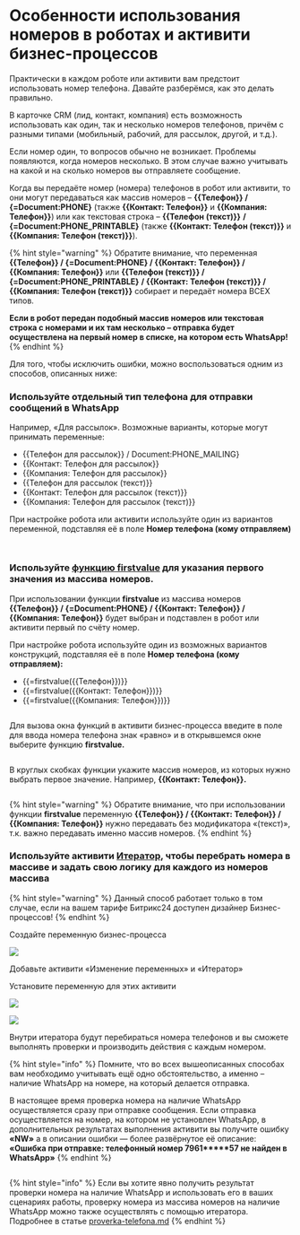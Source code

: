# Особенности использования номеров в роботах и активити бизнес-процессов

Практически в каждом роботе или активити вам предстоит использовать номер телефона. Давайте разберёмся, как это делать правильно.

В карточке CRM (лид, контакт, компания) есть возможность использовать как один, так и несколько номеров телефонов, причём с разными типами (мобильный, рабочий, для рассылок, другой, и т.д.).

Если номер один, то вопросов обычно не возникает. Проблемы появляются, когда номеров несколько. В этом случае важно учитывать на какой и на сколько номеров вы отправляете сообщение.

Когда вы передаёте номер (номера) телефонов в робот или активити, то они могут передаваться как массив номеров – **\{{Телефон\}} / {=Document:PHONE}** (также **\{{Контакт: Телефон\}}** и **\{{Компания: Телефон\}}**) или как текстовая строка – **\{{Телефон (текст)\}}** **/ {=Document:PHONE\_PRINTABLE}** (также **\{{Контакт: Телефон (текст)\}}** и **\{{Компания: Телефон (текст)\}}**).

{% hint style="warning" %}
Обратите внимание, что переменная **\{{Телефон\}} / {=Document:PHONE} / \{{Контакт: Телефон\}} / \{{Компания: Телефон\}}** или **\{{Телефон (текст)\}} / {=Document:PHONE\_PRINTABLE}** **/ \{{Контакт: Телефон (текст)\}} / \{{Компания: Телефон (текст)\}}** собирает и передаёт номера ВСЕХ типов.

**Если в робот передан подобный массив номеров или текстовая строка с номерами и их там несколько – отправка будет осуществлена на первый номер в списке, на котором есть WhatsApp!**
{% endhint %}

Для того, чтобы исключить ошибки, можно воспользоваться одним из способов, описанных ниже:

### **Используйте отдельный тип телефона для отправки сообщений в WhatsApp**

Например, «Для рассылок». Возможные варианты, которые могут принимать переменные:

* \{{Телефон для рассылок\}} / Document:PHONE\_MAILING}
* \{{Контакт: Телефон для рассылок\}}
* \{{Компания: Телефон для рассылок\}}
* \{{Телефон для рассылок (текст)\}}
* \{{Контакт: Телефон для рассылок (текст)\}}
* \{{Компания: Телефон для рассылок (текст)\}}

При настройке робота или активити используйте один из вариантов переменной, подставляя её в поле **Номер телефона (кому отправляем)**

<figure><img src="../.gitbook/assets/image (905).png" alt=""><figcaption></figcaption></figure>

<figure><img src="../.gitbook/assets/image (1) (1) (1) (1) (1) (1) (1) (1) (1) (1) (1) (1) (1) (1) (1) (1) (1) (1) (1) (1) (1) (1) (1) (1) (1) (1) (1).png" alt=""><figcaption></figcaption></figure>

### **Используйте** [**функцию firstvalue**](https://dev.1c-bitrix.ru/learning/course/index.php?COURSE\_ID=57\&LESSON\_ID=4912) для указания первого значения из массива номеров.

При использовании функции **firstvalue** из массива номеров **\{{Телефон\}} / {=Document:PHONE} / \{{Контакт: Телефон\}} / \{{Компания: Телефон\}}** будет выбран и подставлен в робот или активити первый по счёту номер.

При настройке робота используйте один из возможных вариантов конструкций, подставляя её в поле **Номер телефона (кому отправляем):**

* \{{=firstvalue(\{{Телефон\}})\}}
* \{{=firstvalue(\{{Контакт: Телефон\}})\}}
* \{{=firstvalue(\{{Компания: Телефон\}})\}}

<figure><img src="../.gitbook/assets/image (251).png" alt=""><figcaption></figcaption></figure>

Для вызова окна функций в активити бизнес-процесса введите в поле для ввода номера телефона знак «равно» и в открывшемся окне выберите функцию **firstvalue.**

<figure><img src="../.gitbook/assets/image (571).png" alt=""><figcaption></figcaption></figure>

В круглых скобках функции укажите массив номеров, из которых нужно выбрать первое значение. Например, **\{{Контакт: Телефон\}}.**

<figure><img src="../.gitbook/assets/image (24) (1).png" alt=""><figcaption></figcaption></figure>

{% hint style="warning" %}
Обратите внимание, что при использовании функции **firstvalue** переменную **\{{Телефон\}} / \{{Контакт: Телефон\}} / \{{Компания: Телефон\}}** нужно передавать без модификатора «(текст)», т.к. важно передавать именно массив номеров.
{% endhint %}

### **Используйте активити** [**Итератор**](https://dev.1c-bitrix.ru/learning/course/index.php?COURSE\_ID=57\&LESSON\_ID=10481)**,** чтобы перебрать номера в массиве и задать свою логику для каждого из номеров массива

{% hint style="warning" %}
Данный способ работает только в том случае, если на вашем тарифе Битрикс24 доступен дизайнер Бизнес-процессов!
{% endhint %}

Создайте переменную бизнес-процесса

![](<../.gitbook/assets/image (816).png>)

Добавьте активити «Изменение переменных» и «Итератор»

Установите переменную для этих активити

![](<../.gitbook/assets/image (520).png>)

![](<../.gitbook/assets/image (904).png>)

Внутри итератора будут перебираться номера телефонов и вы сможете выполнять проверки и производить действия с каждым номером.

{% hint style="info" %}
Помните, что во всех вышеописанных способах вам необходимо учитывать ещё одно обстоятельство, а именно – наличие WhatsApp на номере, на который делается отправка.

В настоящее время проверка номера на наличие WhatsApp осуществляется сразу при отправке сообщения. Если отправка осуществляется на номер, на котором не установлен WhatsApp, в дополнительных результатах выполнения активити вы получите ошибку **«NW»** а в описании ошибки — более развёрнутое её описание: **«Ошибка при отправке: телефонный номер 7961\*\*\*\*\*57 не найден в WhatsApp»**
{% endhint %}

<figure><img src="../.gitbook/assets/image (509).png" alt=""><figcaption></figcaption></figure>

{% hint style="info" %}
Если вы хотите явно получить результат проверки номера на наличие WhatsApp и использовать его в ваших сценариях работы, проверку номера из массива номеров на наличие WhatsApp можно также осуществлять с помощью итератора. Подробнее в статье [proverka-telefona.md](roboty/proverka-telefona.md "mention")
{% endhint %}
